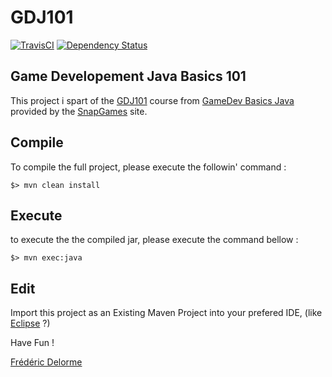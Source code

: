 # GDJ101

[![TravisCI](https://travis-ci.org/SnapGames/GDJ101.svg?branch=develop)](https://travis-ci.org/SnapGames/GDJ101 "open the TravisCI compilation trend") [![Dependency Status](https://www.versioneye.com/user/projects/59b85cb00fb24f002a981d8d/badge.svg?style=flat-square)](https://www.versioneye.com/user/projects/59b85cb00fb24f002a981d8d "go and visit VersionEye")

## Game Developement Java Basics 101

This project i spart of the [GDJ101](https://classroom.google.com/c/NzI2ODQ3NjU2MFpa/t/NzI2Nzg0MjgxNFpa) course from [GameDev Basics
Java](https://classroom.google.com/c/NzI2ODQ3NjU2MFpa "Open the official online course") 
provided by the [SnapGames](http://snapgames.fr) site. 

## Compile

To compile the full project, please execute the followin' command :

    $> mvn clean install


## Execute

to execute the the compiled jar, please execute the command bellow :

    $> mvn exec:java


## Edit

Import this project as an Existing Maven Project into your prefered IDE, 
(like [Eclipse](http://www.eclipse.org/downloads "open the eclipse official web download page") ?)


Have Fun !

[Frédéric Delorme](mailto:contact@snapgames.fr?subject=gdj101 "send a mail to your tutor")
